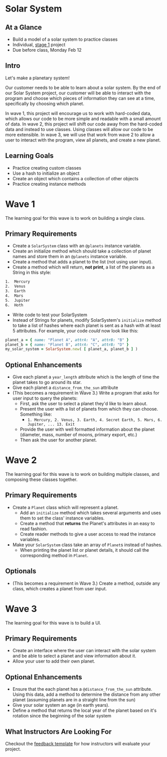 # Solar System

## At a Glance

- Build a model of a solar system to practice classes
- Individual, [stage 1](https://github.com/Ada-Developers-Academy/pedagogy/blob/master/rule-of-three.md#stage-1) project
- Due before class, Monday Feb 12

## Intro

Let's make a planetary system!

Our customer needs to be able to learn about a solar system. By the end of our Solar System project, our customer will be able to interact with the program and choose which pieces of information they can see at a time, specifically by choosing which planet.

In wave 1, this project will encourage us to work with hard-coded data, which allows our code to be more simple and readable with a small amount of data. In wave 2, this project will shift our code away from the hard-coded data and instead to use classes. Using classes will allow our code to be more extensible. In wave 3, we will use that work from wave 2 to allow a user to interact with the program, view all planets, and create a new planet.



## Learning Goals

- Practice creating custom classes
- Use a hash to initialize an object
- Create an object which contains a collection of other objects
- Practice creating instance methods


# Wave 1
The learning goal for this wave is to work on building a single class.

## Primary Requirements
- Create a `SolarSystem` class with an `@planets` instance variable.
- Create an initialize method which should take a collection of planet names and store them in an `@planets` instance variable.
- Create a method that adds a planet to the list (not using user input).
- Create a method which will return, **not print**, a list of the planets as a String in this style:

```bash
1.  Mercury
2.  Venus
3.  Earth
4.  Mars
5.  Jupiter
6.  Hoth
```
- Write code to test your SolarSystem
- Instead of Strings for planets, modify SolarSystem's `initialize` method to take a list of hashes where each planet is sent as a hash with at least 5 attributes. For example, your code _could_ now look like this:
```ruby
planet_a = { name: "Planet A", attrA: "A", attrB: "B" }
planet_b = { name: "Planet B", attrA: "C", attrB: "D" }
my_solar_system = SolarSystem.new( [ planet_a, planet_b ] )
```

## Optional Enhancements
- Give each planet a `year_length` attribute which is the length of time the planet takes to go around its star.  
- Give each planet a `distance_from_the_sun` attribute
- (This becomes a requirement in Wave 3.) Write a program that asks for user input to query the planets:
  - First, ask the user to select a planet they'd like to learn about.
  - Present the user with a list of planets from which they can choose. Something like:
    - `1. Mercury, 2. Venus, 3. Earth, 4. Secret Earth, 5. Mars, 6. Jupiter, ... 13. Exit`
  - Provide the user with well formatted information about the planet (diameter, mass, number of moons, primary export, etc.)
  - Then ask the user for another planet.

# Wave 2
The learning goal for this wave is to work on building multiple classes, and composing these classes together.

## Primary Requirements
- Create a `Planet` class which will represent a planet.
    - Add an `initialize` method which takes several arguments and uses them to set the class' instance variables.
    - Create a method that **returns** the Planet's attributes in an easy to read fashion.
    - Create reader methods to give a user access to read the instance variables.
- Make your `SolarSystem` class take an array of `Planet`s instead of hashes.
    - When printing the planet list or planet details, it should call the corresponding method in `Planet`.

## Optionals
-  (This becomes a requirement in Wave 3.) Create a method, outside any class, which creates a planet from user input.

# Wave 3
The learning goal for this wave is to build a UI.

## Primary Requirements
- Create an interface where the user can interact with the solar system and be able to select a planet and view information about it.  
- Allow your user to add their own planet.  

## Optional Enhancements
- Ensure that the each planet has a `@distance_from_the_sun` attribute. Using this data, add a method to determine the distance from any other planet (assuming planets are in a straight line from the sun)
- Give your solar system an age (in earth years).
- Define a method that returns the local year of the planet based on it's rotation since the beginning of the solar system

## What Instructors Are Looking For
Checkout the [feedback template](feedback.md) for how instructors will evaluate your project.
